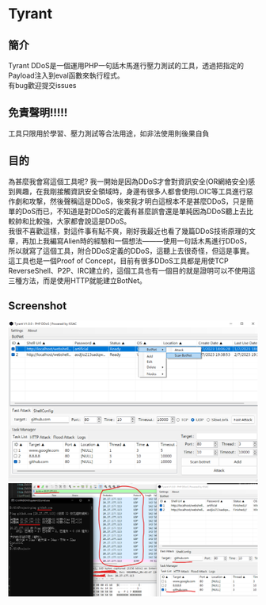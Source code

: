 # Tyrant
## 簡介
Tyrant DDoS是一個運用PHP一句話木馬進行壓力測試的工具，透過把指定的Payload注入到eval函數來執行程式。   
有bug歡迎提交issues 

## 免責聲明!!!!!
工具只限用於學習、壓力測試等合法用途，如非法使用則後果自負

## 目的
為甚麼我會寫這個工具呢? 我一開始是因為DDoS才會對資訊安全(OR網絡安全)感到興趣，在我剛接觸資訊安全領域時，身邊有很多人都會使用LOIC等工具進行惡作劇和攻撃，然後聲稱這是DDoS，後來我才明白這根本不是甚麼DDoS，只是簡單的DoS而已，不知道是對DDoS的定義有甚麼誤會還是單純因為DDoS聽上去比較帥和比較強，大家都會說這是DDoS。   
我很不喜歡這樣，對這件事有點不爽，剛好我最近也看了幾篇DDoS技術原理的文章，再加上我編寫Alien時的經驗和一個想法———使用一句話木馬進行DDoS，所以就寫了這個工具，附合DDoS定義的DDoS，這聽上去很奇怪，但這是事實。   
這工具也是一個Proof of Concept，目前有很多DDoS工具都是用使TCP ReverseShell、P2P、IRC建立的，這個工具也有一個目的就是證明可以不使用這三種方法，而是使用HTTP就能建立BotNet。

## Screenshot
![](1.png)
![](2.png)